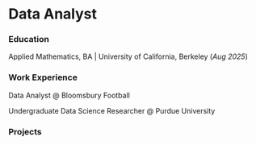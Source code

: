 # Data Analyst

### Education
Applied Mathematics, BA | University of California, Berkeley (_Aug 2025_)

### Work Experience
Data Analyst @ Bloomsbury Football

Undergraduate Data Science Researcher @ Purdue University

### Projects
